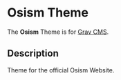 # Osism Theme

The **Osism** Theme is for [Grav CMS](http://github.com/getgrav/grav).

## Description

Theme for the official Osism Website.
